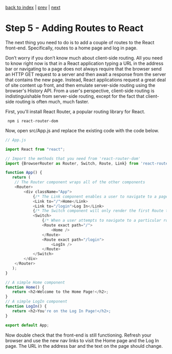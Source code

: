 <!-- @format -->

[back to index](/README.md) | [prev](/docs/4.md) | [next](/docs/6.md)

# Step 5 - Adding Routes to React

The next thing you need to do is to add a couple of routes to the React front-end. Specifically, routes to a home page and log in page. 

Don’t worry if you don’t know much about client-side routing. All you need to know right now is that in a React application typing a URL in the address bar or navigating to a page does not always require that the browser send an HTTP GET request to a server and then await a response from the server that contains the new page. Instead, React applications request a great deal of site content up front, and then emulate server-side routing using the browser's History API. From a user's perspective, client-side routing is indistinguishable from server-side routing, except for the fact that client-side routing is often much, much faster.

First, you'll install React Router, a popular routing library for React.

```
 npm i react-router-dom
```

Now, open src/App.js and replace the existing code with the code below.

```js
// App.js

import React from "react";

// Import the methods that you need from 'react-router-dom'
import {BrowserRouter as Router, Switch, Route, Link} from 'react-router-dom';

function App() {
   return (
    // The Router component wraps all of the other components
    <Router>
        <div className="App">
			{/* The Link component enables a user to navigate to a page without triggering a page refresh.  It also ensures that the browser's back and forward buttons will work, by using history.push() to push a new entry to the history stack. */}
            <Link to="/">Home</Link>
            <Link to="/login">Log In</Link>
			{/* The Switch component will only render the first Route that matches the path the user wants to navigate to. Without it, clicking on the Home link above would render both the Home component and the LogIn component on the same page. */}
            <Switch>
				{/* When a user attempts to navigate to a particular route, Route will determine which component to render. Route takes a path attribute whose value is the route in question. Route can also take a component attribute to indicate what component to render. However, in this case the component is Route's child node. */}
                <Route exact path="/">
                    <Home />
                </Route>
                <Route exact path="/login">
                    <LogIn />
                </Route>
            </Switch>
        </div>
    </Router>
   );
}

// A simple Home component
function Home() {
   return <h2>Welcome to the Home Page!</h2>;
}
// A simple LogIn component
function LogIn() {
   return <h2>You're on the Log In Page!</h2>;
}

export default App;
``` 

Now double check that the front-end is still functioning. Refresh your browser and use the new nav links to visit the Home page and the Log In page. The URL in the address bar and the text on the page should change.
